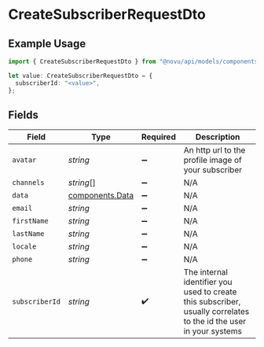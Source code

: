 # CreateSubscriberRequestDto

## Example Usage

```typescript
import { CreateSubscriberRequestDto } from "@novu/api/models/components";

let value: CreateSubscriberRequestDto = {
  subscriberId: "<value>",
};
```

## Fields

| Field                                                                                                             | Type                                                                                                              | Required                                                                                                          | Description                                                                                                       |
| ----------------------------------------------------------------------------------------------------------------- | ----------------------------------------------------------------------------------------------------------------- | ----------------------------------------------------------------------------------------------------------------- | ----------------------------------------------------------------------------------------------------------------- |
| `avatar`                                                                                                          | *string*                                                                                                          | :heavy_minus_sign:                                                                                                | An http url to the profile image of your subscriber                                                               |
| `channels`                                                                                                        | *string*[]                                                                                                        | :heavy_minus_sign:                                                                                                | N/A                                                                                                               |
| `data`                                                                                                            | [components.Data](../../models/components/data.md)                                                                | :heavy_minus_sign:                                                                                                | N/A                                                                                                               |
| `email`                                                                                                           | *string*                                                                                                          | :heavy_minus_sign:                                                                                                | N/A                                                                                                               |
| `firstName`                                                                                                       | *string*                                                                                                          | :heavy_minus_sign:                                                                                                | N/A                                                                                                               |
| `lastName`                                                                                                        | *string*                                                                                                          | :heavy_minus_sign:                                                                                                | N/A                                                                                                               |
| `locale`                                                                                                          | *string*                                                                                                          | :heavy_minus_sign:                                                                                                | N/A                                                                                                               |
| `phone`                                                                                                           | *string*                                                                                                          | :heavy_minus_sign:                                                                                                | N/A                                                                                                               |
| `subscriberId`                                                                                                    | *string*                                                                                                          | :heavy_check_mark:                                                                                                | The internal identifier you used to create this subscriber, usually correlates to the id the user in your systems |